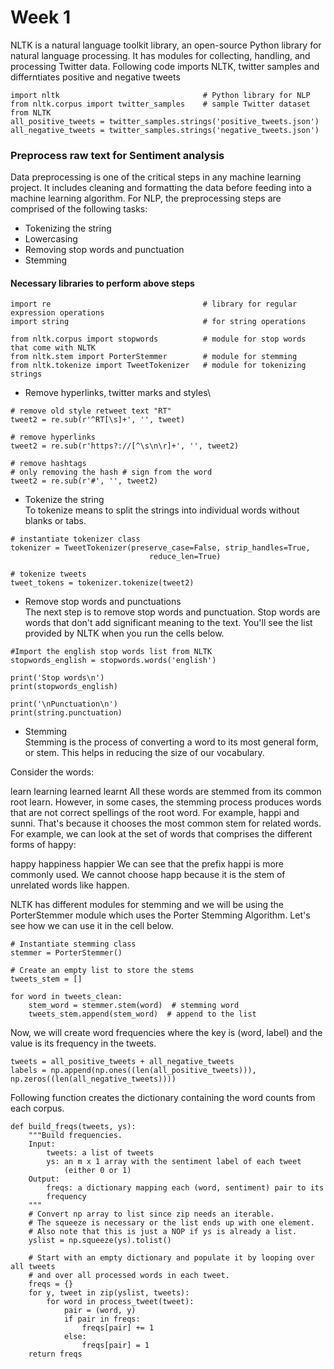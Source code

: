 # Week 1
NLTK is a natural language toolkit library, an open-source Python library for natural language processing. It has modules for collecting, handling, and processing Twitter data.
Following code imports NLTK, twitter samples and differntiates positive and negative tweets
```
import nltk                                # Python library for NLP
from nltk.corpus import twitter_samples    # sample Twitter dataset from NLTK
all_positive_tweets = twitter_samples.strings('positive_tweets.json')
all_negative_tweets = twitter_samples.strings('negative_tweets.json')
```
### Preprocess raw text for Sentiment analysis
Data preprocessing is one of the critical steps in any machine learning project. It includes cleaning and formatting the data before feeding into a machine learning algorithm. For NLP, the preprocessing steps are comprised of the following tasks:

* Tokenizing the string
* Lowercasing
* Removing stop words and punctuation
* Stemming

#### Necessary libraries to perform above steps
```
import re                                  # library for regular expression operations
import string                              # for string operations

from nltk.corpus import stopwords          # module for stop words that come with NLTK
from nltk.stem import PorterStemmer        # module for stemming
from nltk.tokenize import TweetTokenizer   # module for tokenizing strings
```

* Remove hyperlinks, twitter marks and styles\
```
# remove old style retweet text "RT"
tweet2 = re.sub(r'^RT[\s]+', '', tweet)

# remove hyperlinks
tweet2 = re.sub(r'https?://[^\s\n\r]+', '', tweet2)

# remove hashtags
# only removing the hash # sign from the word
tweet2 = re.sub(r'#', '', tweet2)
```
* Tokenize the string\
To tokenize means to split the strings into individual words without blanks or tabs.
```
# instantiate tokenizer class
tokenizer = TweetTokenizer(preserve_case=False, strip_handles=True,
                               reduce_len=True)

# tokenize tweets
tweet_tokens = tokenizer.tokenize(tweet2)
```
* Remove stop words and punctuations\
The next step is to remove stop words and punctuation. Stop words are words that don't add significant meaning to the text. You'll see the list provided by NLTK when you run the cells below.
```
#Import the english stop words list from NLTK
stopwords_english = stopwords.words('english') 

print('Stop words\n')
print(stopwords_english)

print('\nPunctuation\n')
print(string.punctuation)
```
* Stemming\
Stemming is the process of converting a word to its most general form, or stem. This helps in reducing the size of our vocabulary.

Consider the words:

learn
learning
learned
learnt
All these words are stemmed from its common root learn. However, in some cases, the stemming process produces words that are not correct spellings of the root word. For example, happi and sunni. That's because it chooses the most common stem for related words. For example, we can look at the set of words that comprises the different forms of happy:

happy
happiness
happier
We can see that the prefix happi is more commonly used. We cannot choose happ because it is the stem of unrelated words like happen.

NLTK has different modules for stemming and we will be using the PorterStemmer module which uses the Porter Stemming Algorithm. Let's see how we can use it in the cell below.
```
# Instantiate stemming class
stemmer = PorterStemmer() 

# Create an empty list to store the stems
tweets_stem = [] 

for word in tweets_clean:
    stem_word = stemmer.stem(word)  # stemming word
    tweets_stem.append(stem_word)  # append to the list
```

Now, we will create word frequencies where the key is (word, label) and the value is its frequency in the tweets.
```
tweets = all_positive_tweets + all_negative_tweets
labels = np.append(np.ones((len(all_positive_tweets))), np.zeros((len(all_negative_tweets))))
```
Following function creates the dictionary containing the word counts from each corpus.
```
def build_freqs(tweets, ys):
    """Build frequencies.
    Input:
        tweets: a list of tweets
        ys: an m x 1 array with the sentiment label of each tweet
            (either 0 or 1)
    Output:
        freqs: a dictionary mapping each (word, sentiment) pair to its
        frequency
    """
    # Convert np array to list since zip needs an iterable.
    # The squeeze is necessary or the list ends up with one element.
    # Also note that this is just a NOP if ys is already a list.
    yslist = np.squeeze(ys).tolist()

    # Start with an empty dictionary and populate it by looping over all tweets
    # and over all processed words in each tweet.
    freqs = {}
    for y, tweet in zip(yslist, tweets):
        for word in process_tweet(tweet):
            pair = (word, y)
            if pair in freqs:
                freqs[pair] += 1
            else:
                freqs[pair] = 1    
    return freqs
```
